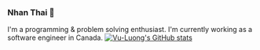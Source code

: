### Nhan Thai 👋

I'm a programming & problem solving enthusiast. I'm currently working as a software engineer in Canada.
[![Vu-Luong's GitHub stats](https://github-readme-stats.vercel.app/api?username=dandoh)](https://github.com/dandoh)
<!--
**dandoh/dandoh** is a ✨ _special_ ✨ repository because its `README.md` (this file) appears on your GitHub profile.

Here are some ideas to get you started:

- 🔭 I’m currently working on ...
- 🌱 I’m currently learning ...
- 👯 I’m looking to collaborate on ...
- 🤔 I’m looking for help with ...
- 💬 Ask me about ...
- 📫 How to reach me: ...
- 😄 Pronouns: ...
- ⚡ Fun fact: ...
-->
